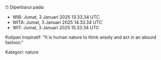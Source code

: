 ⏰ Diperbarui pada:
- WIB: Jumat, 3 Januari 2025 13.33.34 UTC
- WITA: Jumat, 3 Januari 2025 14.33.34 UTC
- WIT: Jumat, 3 Januari 2025 15.33.34 UTC

Kutipan Inspiratif:
"It is human nature to think wisely and act in an absurd fashion."


Kategori: nature

